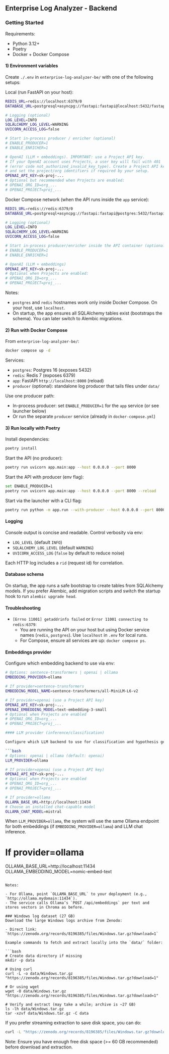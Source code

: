 ## Enterprise Log Analyzer - Backend

### Getting Started

Requirements:

- Python 3.12+
- Poetry
- Docker + Docker Compose

#### 1) Environment variables

Create `./.env` in `enterprise-log-analyzer-be/` with one of the following setups:

Local (run FastAPI on your host):

```bash
REDIS_URL=redis://localhost:6379/0
DATABASE_URL=postgresql+asyncpg://fastapi:fastapi@localhost:5432/fastapi

# Logging (optional)
LOG_LEVEL=INFO
SQLALCHEMY_LOG_LEVEL=WARNING
UVICORN_ACCESS_LOG=false

# Start in-process producer / enricher (optional)
# ENABLE_PRODUCER=1
# ENABLE_ENRICHER=1

# OpenAI (LLM + embeddings). IMPORTANT: use a Project API key.
# If your OpenAI account uses Projects, a user key will fail with 401
# (error code not_authorized_invalid_key_type). Create a Project API key
# and set the project/org identifiers if required by your setup.
OPENAI_API_KEY=sk-proj-...
# Optional but recommended when Projects are enabled:
# OPENAI_ORG_ID=org_...
# OPENAI_PROJECT=proj_...
```

Docker Compose network (when the API runs inside the `app` service):

```bash
REDIS_URL=redis://redis:6379/0
DATABASE_URL=postgresql+asyncpg://fastapi:fastapi@postgres:5432/fastapi

# Logging (optional)
LOG_LEVEL=INFO
SQLALCHEMY_LOG_LEVEL=WARNING
UVICORN_ACCESS_LOG=false

# Start in-process producer/enricher inside the API container (optional)
# ENABLE_PRODUCER=1
# ENABLE_ENRICHER=1

# OpenAI (LLM + embeddings)
OPENAI_API_KEY=sk-proj-...
# Optional when Projects are enabled:
# OPENAI_ORG_ID=org_...
# OPENAI_PROJECT=proj_...
```

Notes:

- `postgres` and `redis` hostnames work only inside Docker Compose. On your host, use `localhost`.
- On startup, the app ensures all SQLAlchemy tables exist (bootstraps the schema). You can later switch to Alembic migrations.

#### 2) Run with Docker Compose

From `enterprise-log-analyzer-be/`:

```bash
docker compose up -d
```

Services:

- `postgres`: Postgres 16 (exposes 5432)
- `redis`: Redis 7 (exposes 6379)
- `app`: FastAPI `http://localhost:8000` (reload)
- `producer` (optional): standalone log producer that tails files under `data/`

Use one producer path:

- In-process producer: set `ENABLE_PRODUCER=1` for the `app` service (or see launcher below)
- Or run the separate `producer` service (already in `docker-compose.yml`)

#### 3) Run locally with Poetry

Install dependencies:

```bash
poetry install
```

Start the API (no producer):

```bash
poetry run uvicorn app.main:app --host 0.0.0.0 --port 8000
```

Start the API with producer (env flag):

```bash
set ENABLE_PRODUCER=1
poetry run uvicorn app.main:app --host 0.0.0.0 --port 8000 --reload
```

Start via the launcher with a CLI flag:

```bash
poetry run python -m app.run --with-producer --host 0.0.0.0 --port 8000 --reload
```

#### Logging

Console output is concise and readable. Control verbosity via env:

- `LOG_LEVEL` (default `INFO`)
- `SQLALCHEMY_LOG_LEVEL` (default `WARNING`)
- `UVICORN_ACCESS_LOG` (`false` by default to reduce noise)

Each HTTP log includes a `rid` (request id) for correlation.

#### Database schema

On startup, the app runs a safe bootstrap to create tables from SQLAlchemy models. If you prefer Alembic, add migration scripts and switch the startup hook to run `alembic upgrade head`.

#### Troubleshooting

- `[Errno 11001] getaddrinfo failed` or `Error 11001 connecting to redis:6379`:
  - You are running the API on your host but using Docker service names (`redis`, `postgres`). Use `localhost` in `.env` for local runs.
  - For Compose, ensure all services are up: `docker compose ps`.

#### Embeddings provider

Configure which embedding backend to use via env:

```bash
# Options: sentence-transformers | openai | ollama
EMBEDDING_PROVIDER=ollama

# If provider=sentence-transformers
EMBEDDING_MODEL_NAME=sentence-transformers/all-MiniLM-L6-v2

# If provider=openai (use a Project API key)
OPENAI_API_KEY=sk-proj-...
OPENAI_EMBEDDING_MODEL=text-embedding-3-small
# Optional when Projects are enabled
# OPENAI_ORG_ID=org_...
# OPENAI_PROJECT=proj_...

#### LLM provider (inference/classification)

Configure which LLM backend to use for classification and hypothesis generation:

```bash
# Options: openai | ollama (default: openai)
LLM_PROVIDER=ollama

# If provider=openai (use a Project API key)
OPENAI_API_KEY=sk-proj-...
# Optional when Projects are enabled
# OPENAI_ORG_ID=org_...
# OPENAI_PROJECT=proj_...

# If provider=ollama
OLLAMA_BASE_URL=http://localhost:11434
# Choose an installed chat-capable model
OLLAMA_CHAT_MODEL=mistral
```

When `LLM_PROVIDER=ollama`, the system will use the same Ollama endpoint for both embeddings (if `EMBEDDING_PROVIDER=ollama`) and LLM chat inference.

# If provider=ollama
OLLAMA_BASE_URL=http://localhost:11434
OLLAMA_EMBEDDING_MODEL=nomic-embed-text
```

Notes:

- For Ollama, point `OLLAMA_BASE_URL` to your deployment (e.g., `http://ollama.mydomain:11434`).
- The service calls Ollama’s `POST /api/embeddings` per text and stores vectors in Chroma as before.

### Windows log dataset (27 GB)
Download the large Windows logs archive from Zenodo:

- Direct link: `https://zenodo.org/records/8196385/files/Windows.tar.gz?download=1`

Example commands to fetch and extract locally into the `data/` folder:

```bash
# Create data directory if missing
mkdir -p data

# Using curl
curl -L -o data/Windows.tar.gz "https://zenodo.org/records/8196385/files/Windows.tar.gz?download=1"

# Or using wget
wget -O data/Windows.tar.gz "https://zenodo.org/records/8196385/files/Windows.tar.gz?download=1"

# Verify and extract (may take a while; archive is ~27 GB)
ls -lh data/Windows.tar.gz
tar -xzvf data/Windows.tar.gz -C data
```

If you prefer streaming extraction to save disk space, you can do:

```bash
curl -L "https://zenodo.org/records/8196385/files/Windows.tar.gz?download=1" | tar -xz -C data
```

Note: Ensure you have enough free disk space (>= 60 GB recommended) before download and extraction.
